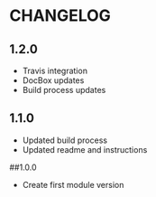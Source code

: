CHANGELOG
=========

## 1.2.0
* Travis integration
* DocBox updates
* Build process updates

## 1.1.0
* Updated build process
* Updated readme and instructions

##1.0.0
* Create first module version